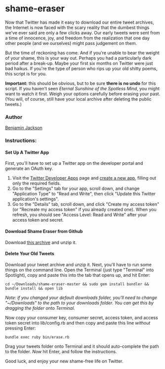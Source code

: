 # shame-eraser

Now that Twitter has made it easy to download our entire tweet archives, the Internet is now faced with the scary reality that the dumbest things we've ever said are only a few clicks away. Our early tweets were sent from a time of innocence, joy, and freedom from the realization that one day other people (and we ourselves) might pass judgement on them.

But the time of reckoning has come. And if you're unable to bear the weight of your shame, this is your way out. Perhaps you had a particularly dark period after a break-up. Maybe your first six months on Twitter were just bad haikus. If you're the type of person who rips up your old shitty poems, this script is for you.

**Important:** this should be obvious, but to be sure **there is no undo** for this script. If you haven't seen *Eternal Sunshine of the Spotless Mind*, you might want to watch it first. Weigh your options carefully before erasing your past. (You will, of course, still have your local archive after deleting the public tweets.)

### Author

[Benjamin Jackson](http://twitter.com/benjaminjackson)

### Instructions:

#### Set Up A Twitter App

First, you'll have to set up a Twitter app on the developer portal and generate an OAuth key.

1. Visit the [Twitter Developer Apps](https://dev.twitter.com/apps) page and [create a new app](https://dev.twitter.com/apps/new), filling out only the required fields.
2. Go to the "Settings" tab for your app, scroll down, and change "Application Type" to "Read and Write", then click "Update this Twitter application's settings".
3. Go to the "Details" tab, scroll down, and click "Create my access token" (or "Recreate my access token" if you already created one). When you refresh, you should see "Access Level: Read and Write" after your access token and secret.

#### Download Shame Eraser from Github

Download [this archive](https://github.com/benjaminjackson/shame-eraser/archive/master.zip) and unzip it.

#### Delete Your Old Tweets

Download your tweet archive and unzip it. Next, you'll have to run some things on the command line. Open the Terminal (just type "Terminal" into Spotlight), copy and paste this into the tab that opens up, and hit Enter:

    cd ~/Downloads/shame-eraser-master && sudo gem install bundler && bundle install && open lib

*Note: if you changed your default downloads folder, you'll need to change "~/Downloads" to the path to your downloads folder. You can get this by dragging the folder onto Terminal.*

Now copy your consumer key, consumer secret, access token, and access token secret into lib/config.rb and then copy and paste this line *without* pressing Enter:

    bundle exec ruby bin/erase.rb

Drag your tweets folder onto Terminal and it should auto-complete the path to the folder. *Now* hit Enter, and follow the instructions.

Good luck, and enjoy your new shame-free life on Twitter.
